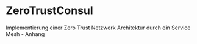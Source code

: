 # ZeroTrustConsul
Implementierung einer Zero Trust Netzwerk Architektur durch ein Service Mesh - Anhang
